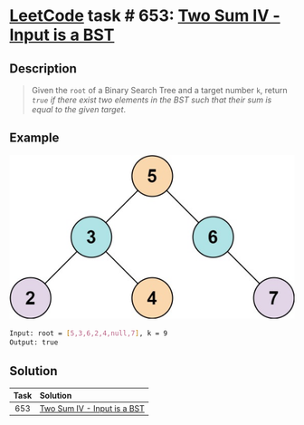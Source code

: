 # [LeetCode][leetcode] task # 653: [Two Sum IV - Input is a BST][task]

Description
-----------

> Given the `root` of a Binary Search Tree and a target number `k`,
> return _`true` if there exist two elements in the BST such that their sum is equal to the given target_.

 Example
-------

![tree.png](image/tree.png)

```sh
Input: root = [5,3,6,2,4,null,7], k = 9
Output: true
```

Solution
--------

| Task | Solution                                |
|:----:|:----------------------------------------|
| 653  | [Two Sum IV - Input is a BST][solution] |


[leetcode]: <http://leetcode.com/>
[task]: <https://leetcode.com/problems/two-sum-iv-input-is-a-bst/>
[solution]: <https://github.com/wellaxis/witalis-jkit/blob/main/module/tasks/src/main/java/com/witalis/jkit/tasks/core/task/leetcode/h7/p653/option/Practice.java>
